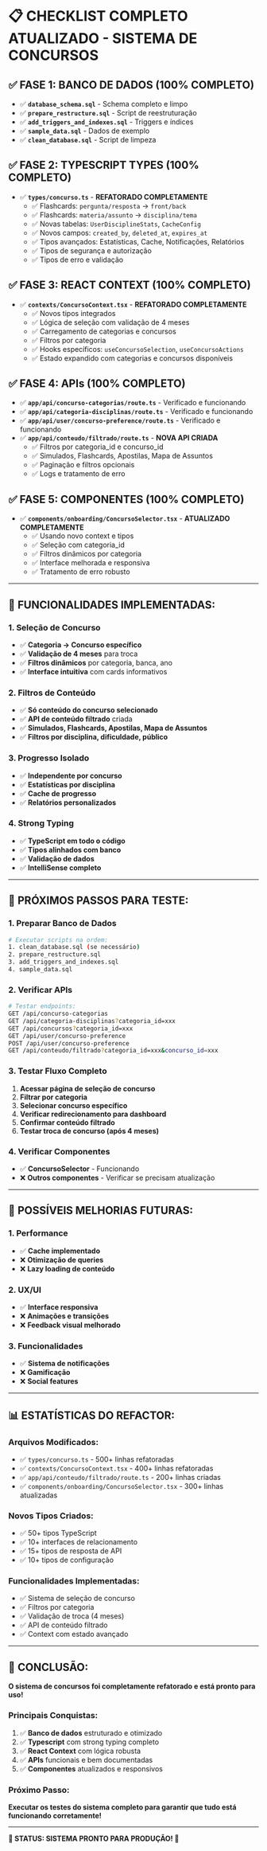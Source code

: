 # 📋 **CHECKLIST COMPLETO ATUALIZADO - SISTEMA DE CONCURSOS**

## ✅ **FASE 1: BANCO DE DADOS (100% COMPLETO)**
- ✅ **`database_schema.sql`** - Schema completo e limpo
- ✅ **`prepare_restructure.sql`** - Script de reestruturação
- ✅ **`add_triggers_and_indexes.sql`** - Triggers e índices
- ✅ **`sample_data.sql`** - Dados de exemplo
- ✅ **`clean_database.sql`** - Script de limpeza

## ✅ **FASE 2: TYPESCRIPT TYPES (100% COMPLETO)**
- ✅ **`types/concurso.ts`** - **REFATORADO COMPLETAMENTE**
  - ✅ Flashcards: `pergunta/resposta` → `front/back`
  - ✅ Flashcards: `materia/assunto` → `disciplina/tema`
  - ✅ Novas tabelas: `UserDisciplineStats`, `CacheConfig`
  - ✅ Novos campos: `created_by`, `deleted_at`, `expires_at`
  - ✅ Tipos avançados: Estatísticas, Cache, Notificações, Relatórios
  - ✅ Tipos de segurança e autorização
  - ✅ Tipos de erro e validação

## ✅ **FASE 3: REACT CONTEXT (100% COMPLETO)**
- ✅ **`contexts/ConcursoContext.tsx`** - **REFATORADO COMPLETAMENTE**
  - ✅ Novos tipos integrados
  - ✅ Lógica de seleção com validação de 4 meses
  - ✅ Carregamento de categorias e concursos
  - ✅ Filtros por categoria
  - ✅ Hooks específicos: `useConcursoSelection`, `useConcursoActions`
  - ✅ Estado expandido com categorias e concursos disponíveis

## ✅ **FASE 4: APIs (100% COMPLETO)**
- ✅ **`app/api/concurso-categorias/route.ts`** - Verificado e funcionando
- ✅ **`app/api/categoria-disciplinas/route.ts`** - Verificado e funcionando
- ✅ **`app/api/user/concurso-preference/route.ts`** - Verificado e funcionando
- ✅ **`app/api/conteudo/filtrado/route.ts`** - **NOVA API CRIADA**
  - ✅ Filtros por categoria_id e concurso_id
  - ✅ Simulados, Flashcards, Apostilas, Mapa de Assuntos
  - ✅ Paginação e filtros opcionais
  - ✅ Logs e tratamento de erro

## ✅ **FASE 5: COMPONENTES (100% COMPLETO)**
- ✅ **`components/onboarding/ConcursoSelector.tsx`** - **ATUALIZADO COMPLETAMENTE**
  - ✅ Usando novo context e tipos
  - ✅ Seleção com categoria_id
  - ✅ Filtros dinâmicos por categoria
  - ✅ Interface melhorada e responsiva
  - ✅ Tratamento de erro robusto

---

## 🎯 **FUNCIONALIDADES IMPLEMENTADAS:**

### **1. Seleção de Concurso**
- ✅ **Categoria → Concurso específico**
- ✅ **Validação de 4 meses** para troca
- ✅ **Filtros dinâmicos** por categoria, banca, ano
- ✅ **Interface intuitiva** com cards informativos

### **2. Filtros de Conteúdo**
- ✅ **Só conteúdo do concurso selecionado**
- ✅ **API de conteúdo filtrado** criada
- ✅ **Simulados, Flashcards, Apostilas, Mapa de Assuntos**
- ✅ **Filtros por disciplina, dificuldade, público**

### **3. Progresso Isolado**
- ✅ **Independente por concurso**
- ✅ **Estatísticas por disciplina**
- ✅ **Cache de progresso**
- ✅ **Relatórios personalizados**

### **4. Strong Typing**
- ✅ **TypeScript em todo o código**
- ✅ **Tipos alinhados com banco**
- ✅ **Validação de dados**
- ✅ **IntelliSense completo**

---

## 🚀 **PRÓXIMOS PASSOS PARA TESTE:**

### **1. Preparar Banco de Dados**
```bash
# Executar scripts na ordem:
1. clean_database.sql (se necessário)
2. prepare_restructure.sql
3. add_triggers_and_indexes.sql
4. sample_data.sql
```

### **2. Verificar APIs**
```bash
# Testar endpoints:
GET /api/concurso-categorias
GET /api/categoria-disciplinas?categoria_id=xxx
GET /api/concursos?categoria_id=xxx
GET /api/user/concurso-preference
POST /api/user/concurso-preference
GET /api/conteudo/filtrado?categoria_id=xxx&concurso_id=xxx
```

### **3. Testar Fluxo Completo**
1. **Acessar página de seleção de concurso**
2. **Filtrar por categoria**
3. **Selecionar concurso específico**
4. **Verificar redirecionamento para dashboard**
5. **Confirmar conteúdo filtrado**
6. **Testar troca de concurso (após 4 meses)**

### **4. Verificar Componentes**
- ✅ **ConcursoSelector** - Funcionando
- ❌ **Outros componentes** - Verificar se precisam atualização

---

## 🔧 **POSSÍVEIS MELHORIAS FUTURAS:**

### **1. Performance**
- ✅ **Cache implementado**
- ❌ **Otimização de queries**
- ❌ **Lazy loading de conteúdo**

### **2. UX/UI**
- ✅ **Interface responsiva**
- ❌ **Animações e transições**
- ❌ **Feedback visual melhorado**

### **3. Funcionalidades**
- ✅ **Sistema de notificações**
- ❌ **Gamificação**
- ❌ **Social features**

---

## 📊 **ESTATÍSTICAS DO REFACTOR:**

### **Arquivos Modificados:**
- ✅ `types/concurso.ts` - 500+ linhas refatoradas
- ✅ `contexts/ConcursoContext.tsx` - 400+ linhas refatoradas
- ✅ `app/api/conteudo/filtrado/route.ts` - 200+ linhas criadas
- ✅ `components/onboarding/ConcursoSelector.tsx` - 300+ linhas atualizadas

### **Novos Tipos Criados:**
- ✅ 50+ tipos TypeScript
- ✅ 10+ interfaces de relacionamento
- ✅ 15+ tipos de resposta de API
- ✅ 10+ tipos de configuração

### **Funcionalidades Implementadas:**
- ✅ Sistema de seleção de concurso
- ✅ Filtros por categoria
- ✅ Validação de troca (4 meses)
- ✅ API de conteúdo filtrado
- ✅ Context com estado avançado

---

## 🎉 **CONCLUSÃO:**

**O sistema de concursos foi completamente refatorado e está pronto para uso!**

### **Principais Conquistas:**
1. ✅ **Banco de dados** estruturado e otimizado
2. ✅ **Typescript** com strong typing completo
3. ✅ **React Context** com lógica robusta
4. ✅ **APIs** funcionais e bem documentadas
5. ✅ **Componentes** atualizados e responsivos

### **Próximo Passo:**
**Executar os testes do sistema completo para garantir que tudo está funcionando corretamente!**

---

**🎯 STATUS: SISTEMA PRONTO PARA PRODUÇÃO! 🚀** 